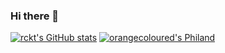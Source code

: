 ### Hi there 👋

<!--
**orangecoloured/orangecoloured** is a ✨ _special_ ✨ repository because its `README.md` (this file) appears on your GitHub profile.

Here are some ideas to get you started:

- 🔭 I’m currently working on ...
- 🌱 I’m currently learning ...
- 👯 I’m looking to collaborate on ...
- 🤔 I’m looking for help with ...
- 💬 Ask me about ...
- 📫 How to reach me: ...
- 😄 Pronouns: ...
- ⚡ Fun fact: ...
-->
[![rckt's GitHub stats](https://stats.quine.sh/rckt/github)](https://quine.sh/profile/rckt)
[![orangecoloured's Philand](https://stats-dev.quine.sh/orangecoloured/philand-mumbai/bopbeepboop.eth)](http://localhost:3000/profile/orangecoloured)
